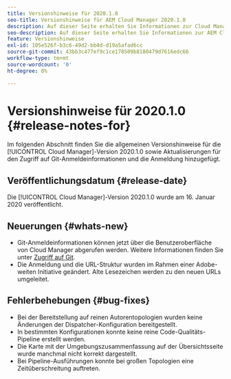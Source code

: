 ```yaml
---
title: Versionshinweise für 2020.1.0
seo-title: Versionshinweise für AEM Cloud Manager 2020.1.0
description: Auf dieser Seite erhalten Sie Informationen zur Cloud Manager-Version 2020.1.0
seo-description: Auf dieser Seite erhalten Sie Informationen zur AEM Cloud Manager-Version 2020.1.0
feature: Versionshinweise
exl-id: 105e526f-b3c6-49d2-bb4d-d19a5afad6cc
source-git-commit: 43bb3c477ef9c1ce178509b8180479d7616edc66
workflow-type: tm+mt
source-wordcount: '0'
ht-degree: 0%

---
```


# Versionshinweise für 2020.1.0 {#release-notes-for}

Im folgenden Abschnitt finden Sie die allgemeinen Versionshinweise für die [!UICONTROL Cloud Manager]-Version 2020.1.0 sowie Aktualisierungen für den Zugriff auf Git-Anmeldeinformationen und die Anmeldung hinzugefügt.

## Veröffentlichungsdatum {#release-date}

Die [!UICONTROL Cloud Manager]-Version 2020.1.0 wurde am 16. Januar 2020 veröffentlicht.

## Neuerungen {#whats-new}

* Git-Anmeldeinformationen können jetzt über die Benutzeroberfläche von Cloud Manager abgerufen werden. Weitere Informationen finden Sie unter [Zugriff auf Git](/help/using/accessing-git.md).
* Die Anmeldung und die URL-Struktur wurden im Rahmen einer Adobe-weiten Initiative geändert. Alte Lesezeichen werden zu den neuen URLs umgeleitet.


## Fehlerbehebungen {#bug-fixes}

* Bei der Bereitstellung auf reinen Autorentopologien wurden keine Änderungen der Dispatcher-Konfiguration bereitgestellt.
* In bestimmten Konfigurationen konnte keine reine Code-Qualitäts-Pipeline erstellt werden.
* Die Karte mit der Umgebungszusammenfassung auf der Übersichtsseite wurde manchmal nicht korrekt dargestellt.
* Bei Pipeline-Ausführungen konnte bei großen Topologien eine Zeitüberschreitung auftreten.
